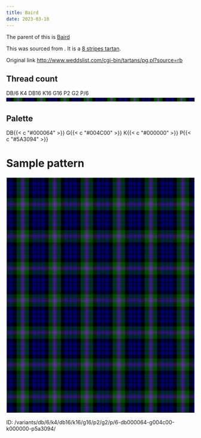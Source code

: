 ```yaml
---
title: Baird
date: 2023-03-18
---
```

The parent of this is [Baird](/tartans/db/6/k4/db16/k16/g16/p2/g2/p/6/)


This was sourced from <no value>.  It is a [8 stripes tartan](/stripes/stripes8/).

Original link http://www.weddslist.com/cgi-bin/tartans/pg.pl?source=rb

## Thread count
DB/6 K4 DB16 K16 G16 P2 G2 P/6
![Sett](sett.png)

## Palette
DB{{< c "#000064" >}} G{{< c "#004C00" >}} K{{< c "#000000" >}} P{{< c "#5A3094" >}}

# Sample pattern

![Tartan detail](tartan.png "DB/6 K4 DB16 K16 G16 P2 G2 P/6 tartan")

ID: /variants/db/6/k4/db16/k16/g16/p2/g2/p/6-db000064-g004c00-k000000-p5a3094/